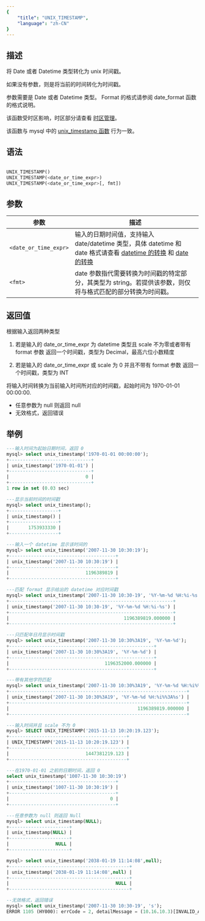 ```yaml
---
{
    "title": "UNIX_TIMESTAMP",
    "language": "zh-CN"
}
---
```


## 描述

将 Date 或者 Datetime 类型转化为 unix 时间戳。

如果没有参数，则是将当前的时间转化为时间戳。

参数需要是 Date 或者 Datetime 类型。
Format 的格式请参阅 date_format 函数的格式说明。

该函数受时区影响，时区部分请查看 [时区管理](../../../../admin-manual/cluster-management/time-zone)。

该函数与 mysql 中的 [unix_timestamp 函数](https://dev.mysql.com/doc/refman/8.4/en/date-and-time-functions.html#function_unix-timestamp) 行为一致。


## 语法

```sql

UNIX_TIMESTAMP()
UNIX_TIMESTAMP(<date_or_time_expr>)
UNIX_TIMESTAMP(<date_or_time_expr>[, fmt])

```

## 参数

| 参数                         | 描述                          |
|----------------------------|-----------------------------|
| `<date_or_time_expr>` | 输入的日期时间值，支持输入 date/datetime 类型，具体 datetime 和 date 格式请查看 [datetime 的转换](../../../../../current/sql-manual/basic-element/sql-data-types/conversion/datetime-conversion) 和 [date 的转换](../../../../../current/sql-manual/basic-element/sql-data-types/conversion/date-conversion) |
| `<fmt>` | date 参数指代需要转换为时间戳的特定部分，其类型为 string。若提供该参数，则仅将与格式匹配的部分转换为时间戳。|


## 返回值
根据输入返回两种类型

1. 若是输入的 date_or_time_expr 为 datetime 类型且 scale 不为零或者带有 format 参数
返回一个时间戳，类型为 Decimal，最高六位小数精度

2. 若是输入的 date_or_time_expr 或 scale 为 0 并且不带有 format 参数
返回一个时间戳，类型为 INT

将输入时间转换为当前输入时间所对应的时间戳，起始时间为 1970-01-01 00:00:00.

- 任意参数为 null 则返回 null
- 无效格式，返回错误

## 举例

```sql
---输入时间为起始日期时间，返回 0
mysql> select unix_timestamp('1970-01-01 00:00:00');
+------------------------------+
| unix_timestamp('1970-01-01') |
+------------------------------+
|                            0 |
+------------------------------+
1 row in set (0.03 sec)

---显示当前时间的时间戳
mysql> select unix_timestamp();
+------------------+
| unix_timestamp() |
+------------------+
|       1753933330 |
+------------------+

---输入一个 datetime 显示该时间的
mysql> select unix_timestamp('2007-11-30 10:30:19');
+---------------------------------------+
| unix_timestamp('2007-11-30 10:30:19') |
+---------------------------------------+
|                            1196389819 |
+---------------------------------------+

---匹配 format 显示给出的 datetime 对应时间戳
mysql> select unix_timestamp('2007-11-30 10:30-19', '%Y-%m-%d %H:%i-%s');
+------------------------------------------------------------+
| unix_timestamp('2007-11-30 10:30-19', '%Y-%m-%d %H:%i-%s') |
+------------------------------------------------------------+
|                                          1196389819.000000 |
+------------------------------------------------------------+

---只匹配年日月显示时间戳
mysql> select unix_timestamp('2007-11-30 10:30%3A19', '%Y-%m-%d');
+-----------------------------------------------------+
| unix_timestamp('2007-11-30 10:30%3A19', '%Y-%m-%d') |
+-----------------------------------------------------+
|                                   1196352000.000000 |
+-----------------------------------------------------+

---带有其他字符匹配
mysql> select unix_timestamp('2007-11-30 10:30%3A19', '%Y-%m-%d %H:%i%%3A%s');
+-----------------------------------------------------------------+
| unix_timestamp('2007-11-30 10:30%3A19', '%Y-%m-%d %H:%i%%3A%s') |
+-----------------------------------------------------------------+
|                                               1196389819.000000 |
+-----------------------------------------------------------------+

---输入时间并且 scale 不为 0
mysql> SELECT UNIX_TIMESTAMP('2015-11-13 10:20:19.123');
+-------------------------------------------+
| UNIX_TIMESTAMP('2015-11-13 10:20:19.123') |
+-------------------------------------------+
|                            1447381219.123 |
+-------------------------------------------+

---在1970-01-01 之前的日期时间，返回 0
select unix_timestamp('1007-11-30 10:30:19')
+---------------------------------------+
| unix_timestamp('1007-11-30 10:30:19') |
+---------------------------------------+
|                                     0 |
+---------------------------------------+

---任意参数为 null 则返回 Null
mysql> select unix_timestamp(NULL);
+----------------------+
| unix_timestamp(NULL) |
+----------------------+
|                 NULL |
+----------------------+

mysql> select unix_timestamp('2038-01-19 11:14:08',null);
+--------------------------------------------+
| unix_timestamp('2038-01-19 11:14:08',null) |
+--------------------------------------------+
|                                       NULL |
+--------------------------------------------+

--无效格式，返回错误
mysql> select unix_timestamp('2007-11-30 10:30-19', 's');
ERROR 1105 (HY000): errCode = 2, detailMessage = (10.16.10.3)[INVALID_ARGUMENT]Operation unix_timestamp of 2007-11-30 10:30-19, s is invalid
```

